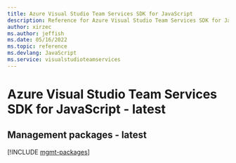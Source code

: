 ```yaml
---
title: Azure Visual Studio Team Services SDK for JavaScript
description: Reference for Azure Visual Studio Team Services SDK for JavaScript
author: xirzec
ms.author: jeffish
ms.date: 05/16/2022
ms.topic: reference
ms.devlang: JavaScript
ms.service: visualstudioteamservices
---
```

# Azure Visual Studio Team Services SDK for JavaScript - latest
## Management packages - latest
[!INCLUDE [mgmt-packages](visual-studio-team-services-mgmt-index.md)]
